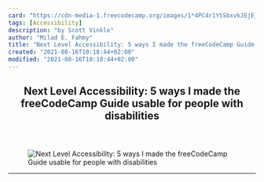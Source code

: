 ```yaml
---
card: "https://cdn-media-1.freecodecamp.org/images/1*4PC4r1YSSbxvkJEjE_eCbw.jpeg"
tags: [Accessibility]
description: "by Scott Vinkle"
author: "Milad E. Fahmy"
title: "Next Level Accessibility: 5 ways I made the freeCodeCamp Guide usable for people with disabilities"
created: "2021-08-16T10:18:44+02:00"
modified: "2021-08-16T10:18:44+02:00"
---
```

<div class="site-wrapper">
<main id="site-main" class="site-main outer">
<div class="inner">
<article class="post-full post tag-accessibility tag-open-source tag-web-development tag-tech tag-startup ">
<header class="post-full-header">
<h1 class="post-full-title">Next Level Accessibility: 5 ways I made the freeCodeCamp Guide usable for people with disabilities</h1>
</header>
<figure class="post-full-image">
<picture>
<source media="(max-width: 700px)" sizes="1px" srcset="data:image/gif;base64,R0lGODlhAQABAIAAAAAAAP///yH5BAEAAAAALAAAAAABAAEAAAIBRAA7 1w">
<source media="(min-width: 701px)" sizes="(max-width: 800px) 400px,
(max-width: 1170px) 700px,
1400px" srcset="https://cdn-media-1.freecodecamp.org/images/1*4PC4r1YSSbxvkJEjE_eCbw.jpeg 300w,
https://cdn-media-1.freecodecamp.org/images/1*4PC4r1YSSbxvkJEjE_eCbw.jpeg 600w,
https://cdn-media-1.freecodecamp.org/images/1*4PC4r1YSSbxvkJEjE_eCbw.jpeg 1000w,
https://cdn-media-1.freecodecamp.org/images/1*4PC4r1YSSbxvkJEjE_eCbw.jpeg 2000w">
<img onerror="this.style.display='none'" src="https://cdn-media-1.freecodecamp.org/images/1*4PC4r1YSSbxvkJEjE_eCbw.jpeg" alt="Next Level Accessibility: 5 ways I made the freeCodeCamp Guide usable for people with disabilities">
</picture>
</figure>
<section class="post-full-content">
<div class="post-content medium-migrated-article">
</div>
<hr>
</section>
</article>
</div>
</main>
</div>
<!-- Google Tag Manager (noscript) -->
<!-- End Google Tag Manager (noscript) -->
